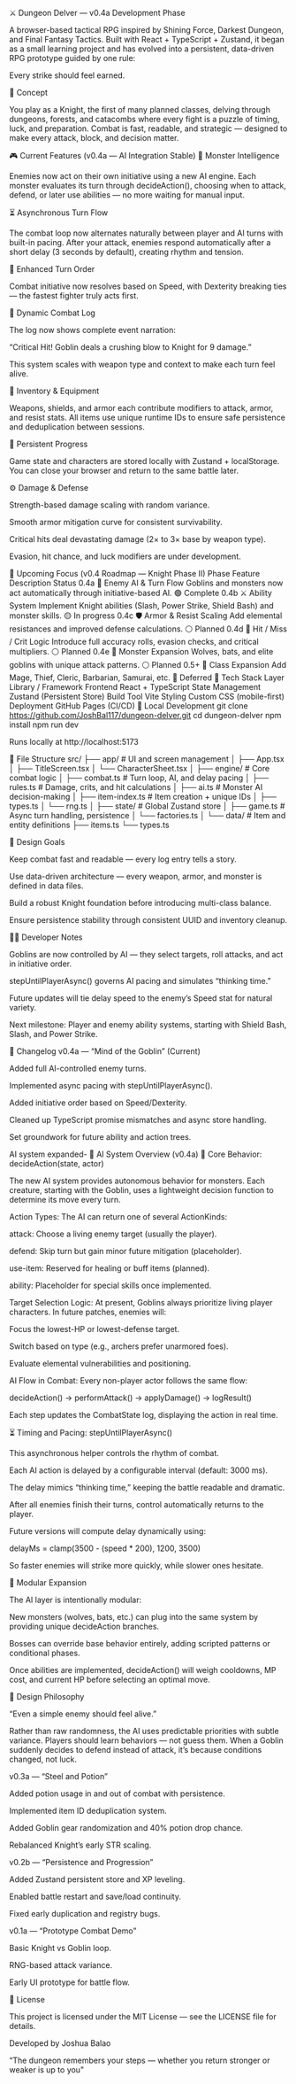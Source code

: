 ⚔️ Dungeon Delver — v0.4a Development Phase

A browser-based tactical RPG inspired by Shining Force, Darkest Dungeon, and Final Fantasy Tactics.
Built with React + TypeScript + Zustand, it began as a small learning project and has evolved into a persistent, data-driven RPG prototype guided by one rule:

Every strike should feel earned.

🧠 Concept

You play as a Knight, the first of many planned classes, delving through dungeons, forests, and catacombs where every fight is a puzzle of timing, luck, and preparation.
Combat is fast, readable, and strategic — designed to make every attack, block, and decision matter.

🎮 Current Features (v0.4a — AI Integration Stable)
🧠 Monster Intelligence

Enemies now act on their own initiative using a new AI engine.
Each monster evaluates its turn through decideAction(), choosing when to attack, defend, or later use abilities — no more waiting for manual input.

⏳ Asynchronous Turn Flow

The combat loop now alternates naturally between player and AI turns with built-in pacing.
After your attack, enemies respond automatically after a short delay (3 seconds by default), creating rhythm and tension.

🧮 Enhanced Turn Order

Combat initiative now resolves based on Speed, with Dexterity breaking ties — the fastest fighter truly acts first.

🧾 Dynamic Combat Log

The log now shows complete event narration:

“Critical Hit! Goblin deals a crushing blow to Knight for 9 damage.”

This system scales with weapon type and context to make each turn feel alive.

🎒 Inventory & Equipment

Weapons, shields, and armor each contribute modifiers to attack, armor, and resist stats.
All items use unique runtime IDs to ensure safe persistence and deduplication between sessions.

💾 Persistent Progress

Game state and characters are stored locally with Zustand + localStorage. You can close your browser and return to the same battle later.

⚙️ Damage & Defense

Strength-based damage scaling with random variance.

Smooth armor mitigation curve for consistent survivability.

Critical hits deal devastating damage (2× to 3× base by weapon type).

Evasion, hit chance, and luck modifiers are under development.

🧩 Upcoming Focus (v0.4 Roadmap — Knight Phase II)
Phase	Feature	Description	Status
0.4a	🧠 Enemy AI & Turn Flow	Goblins and monsters now act automatically through initiative-based AI.	🟢 Complete
0.4b	⚔️ Ability System	Implement Knight abilities (Slash, Power Strike, Shield Bash) and monster skills.	🟡 In progress
0.4c	🛡 Armor & Resist Scaling	Add elemental resistances and improved defense calculations.	⚪ Planned
0.4d	🎯 Hit / Miss / Crit Logic	Introduce full accuracy rolls, evasion checks, and critical multipliers.	⚪ Planned
0.4e	🧟 Monster Expansion	Wolves, bats, and elite goblins with unique attack patterns.	⚪ Planned
0.5+	🧙 Class Expansion	Add Mage, Thief, Cleric, Barbarian, Samurai, etc.	🔴 Deferred
🧰 Tech Stack
Layer	Library / Framework
Frontend	React + TypeScript
State Management	Zustand (Persistent Store)
Build Tool	Vite
Styling	Custom CSS (mobile-first)
Deployment	GitHub Pages (CI/CD)
🧪 Local Development
git clone https://github.com/JoshBal117/dungeon-delver.git
cd dungeon-delver
npm install
npm run dev


Runs locally at http://localhost:5173

🧱 File Structure
src/
├── app/               # UI and screen management
│   ├── App.tsx
│   ├── TitleScreen.tsx
│   └── CharacterSheet.tsx
│
├── engine/            # Core combat logic
│   ├── combat.ts      # Turn loop, AI, and delay pacing
│   ├── rules.ts       # Damage, crits, and hit calculations
│   ├── ai.ts          # Monster AI decision-making
│   ├── item-index.ts  # Item creation + unique IDs
│   ├── types.ts
│   └── rng.ts
│
├── state/             # Global Zustand store
│   ├── game.ts        # Async turn handling, persistence
│   └── factories.ts
│
└── data/              # Item and entity definitions
    ├── items.ts
    └── types.ts

🧱 Design Goals

Keep combat fast and readable — every log entry tells a story.

Use data-driven architecture — every weapon, armor, and monster is defined in data files.

Build a robust Knight foundation before introducing multi-class balance.

Ensure persistence stability through consistent UUID and inventory cleanup.

🧑‍💻 Developer Notes

Goblins are now controlled by AI — they select targets, roll attacks, and act in initiative order.

stepUntilPlayerAsync() governs AI pacing and simulates “thinking time.”

Future updates will tie delay speed to the enemy’s Speed stat for natural variety.

Next milestone: Player and enemy ability systems, starting with Shield Bash, Slash, and Power Strike.

📜 Changelog
v0.4a — “Mind of the Goblin” (Current)

Added full AI-controlled enemy turns.

Implemented async pacing with stepUntilPlayerAsync().

Added initiative order based on Speed/Dexterity.

Cleaned up TypeScript promise mismatches and async store handling.

Set groundwork for future ability and action trees.

AI system expanded-
🧠 AI System Overview (v0.4a)
🎯 Core Behavior: decideAction(state, actor)

The new AI system provides autonomous behavior for monsters. Each creature, starting with the Goblin, uses a lightweight decision function to determine its move every turn.

Action Types:
The AI can return one of several ActionKinds:

attack: Choose a living enemy target (usually the player).

defend: Skip turn but gain minor future mitigation (placeholder).

use-item: Reserved for healing or buff items (planned).

ability: Placeholder for special skills once implemented.

Target Selection Logic:
At present, Goblins always prioritize living player characters.
In future patches, enemies will:

Focus the lowest-HP or lowest-defense target.

Switch based on type (e.g., archers prefer unarmored foes).

Evaluate elemental vulnerabilities and positioning.

AI Flow in Combat:
Every non-player actor follows the same flow:

decideAction() → performAttack() → applyDamage() → logResult()


Each step updates the CombatState log, displaying the action in real time.

⏳ Timing and Pacing: stepUntilPlayerAsync()

This asynchronous helper controls the rhythm of combat.

Each AI action is delayed by a configurable interval (default: 3000 ms).

The delay mimics “thinking time,” keeping the battle readable and dramatic.

After all enemies finish their turns, control automatically returns to the player.

Future versions will compute delay dynamically using:

delayMs = clamp(3500 - (speed * 200), 1200, 3500)


So faster enemies will strike more quickly, while slower ones hesitate.

🧩 Modular Expansion

The AI layer is intentionally modular:

New monsters (wolves, bats, etc.) can plug into the same system by providing unique decideAction branches.

Bosses can override base behavior entirely, adding scripted patterns or conditional phases.

Once abilities are implemented, decideAction() will weigh cooldowns, MP cost, and current HP before selecting an optimal move.

🧾 Design Philosophy

“Even a simple enemy should feel alive.”

Rather than raw randomness, the AI uses predictable priorities with subtle variance.
Players should learn behaviors — not guess them. When a Goblin suddenly decides to defend instead of attack, it’s because conditions changed, not luck.

v0.3a — “Steel and Potion”

Added potion usage in and out of combat with persistence.

Implemented item ID deduplication system.

Added Goblin gear randomization and 40% potion drop chance.

Rebalanced Knight’s early STR scaling.

v0.2b — “Persistence and Progression”

Added Zustand persistent store and XP leveling.

Enabled battle restart and save/load continuity.

Fixed early duplication and registry bugs.

v0.1a — “Prototype Combat Demo”

Basic Knight vs Goblin loop.

RNG-based attack variance.

Early UI prototype for battle flow.

📜 License

This project is licensed under the MIT License — see the LICENSE file for details.

Developed by Joshua Balao

“The dungeon remembers your steps — whether you return stronger or weaker is up to you"